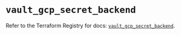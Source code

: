 # `vault_gcp_secret_backend`

Refer to the Terraform Registry for docs: [`vault_gcp_secret_backend`](https://registry.terraform.io/providers/hashicorp/vault/4.8.0/docs/resources/gcp_secret_backend).
